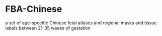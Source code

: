 # FBA-Chinese
a set of age-specific Chinese fetal atlases and regional masks and tissue labels between 21-35 weeks of gestation
